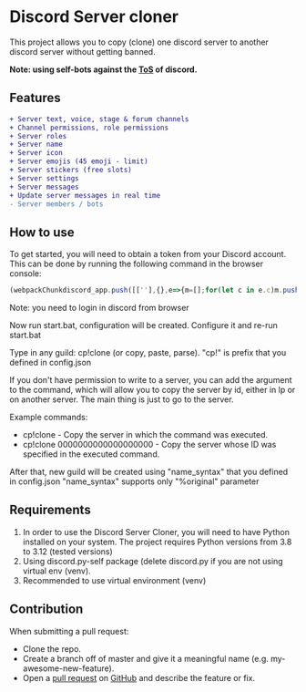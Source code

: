 # Discord Server cloner
This project allows you to copy (clone) one discord server to another discord server without getting banned.

**Note: using self-bots against the [ToS](https://support.discord.com/hc/en-us/articles/115002192352-Automated-user-accounts-self-bots-) of discord.**

## Features
```diff
+ Server text, voice, stage & forum channels
+ Channel permissions, role permissions
+ Server roles
+ Server name
+ Server icon
+ Server emojis (45 emoji - limit)
+ Server stickers (free slots)
+ Server settings
+ Server messages
+ Update server messages in real time
- Server members / bots
```

## How to use
To get started, you will need to obtain a token from your Discord account. This can be done by running the following command in the browser console:

```javascript
(webpackChunkdiscord_app.push([[''],{},e=>{m=[];for(let c in e.c)m.push(e.c[c])}]),m).find(m=>m?.exports?.default?.getToken!==void 0).exports.default.getToken()
```

Note: you need to login in discord from browser

Now run start.bat, configuration will be created. Configure it and re-run start.bat

Type in any guild: cp!clone (or copy, paste, parse). "cp!" is prefix that you defined in config.json

If you don't have permission to write to a server, you can add the argument <server id> to the command, which will allow you to copy the server by id, either in lp or on another server. 
The main thing is just to go to the server.

Example commands:

* cp!clone - Copy the server in which the command was executed.
* cp!clone 0000000000000000000 - Copy the server whose ID was specified in the executed command.

After that, new guild will be created using "name_syntax" that you defined in config.json
"name_syntax" supports only "%original" parameter

## Requirements
1. In order to use the Discord Server Cloner, you will need to have Python installed on your system. The project requires Python versions from 3.8 to 3.12 (tested versions)
2. Using discord.py-self package (delete discord.py if you are not using virtual env (venv).
3. Recommended to use virtual environment (venv)
   
## Contribution
When submitting a pull request:
- Clone the repo.
- Create a branch off of master and give it a meaningful name (e.g. my-awesome-new-feature).
- Open a [pull request](https://github.com/itskekoff/discord-server-copy/pulls) on [GitHub](https://github.com) and describe the feature or fix.

